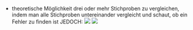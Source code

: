 - theoretische Möglichkeit drei oder mehr Stichproben zu vergleichen, indem man alle Stichproben untereinander vergleicht und schaut, ob ein Fehler zu finden ist
JEDOCH:
![](Pasted%20image%2020240523100910.png)
![](Pasted%20image%2020240523100931.png)
